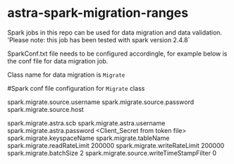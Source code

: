 # astra-spark-migration-ranges

Spark jobs in this repo can be used for data migration and data validation. 
'Please note: this job has been tested with spark version 2.4.8`

SparkConf.txt file needs to be configured accordingle, for example below is the conf file for data migration job. 

Class name for data migration is `Migrate` 

#Spark conf file configuration for `Migrate` class

spark.migrate.source.username               <Source cluster user_id>
spark.migrate.source.password               <Source cluster password>
spark.migrate.source.host                   <Source cluster host ip address or contact ip address>

spark.migrate.astra.scb                     <path to scb for the target database on Astra>
spark.migrate.astra.username                <Astra client_id from the token file>
spark.migrate.astra.password                <Client_Secret from token file>
spark.migrate.keyspaceName                  <keyspace name>
spark.migrate.tableName                     <table name> 
spark.migrate.readRateLimit                 200000 <can be configured as needed>
spark.migrate.writeRateLimit                200000 <can be configured as needed>
spark.migrate.batchSize                     2 <batch size can be configured as needed>
spark.migrate.source.writeTimeStampFilter   0
